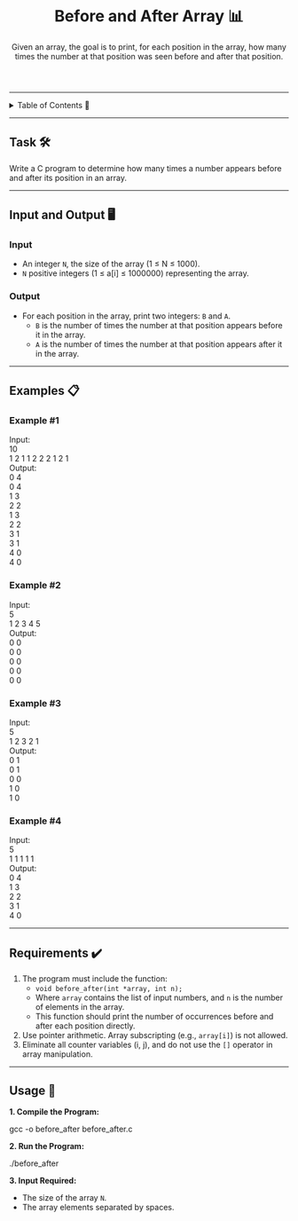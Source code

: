 <!DOCTYPE html>
<html lang="en">
<head>
  <meta charset="UTF-8">
  <meta name="viewport" content="width=device-width, initial-scale=1.0">
</head>
<body>

<header>
  <h1>Before and After Array 📊</h1>
  <p>
    Given an array, the goal is to print, for each position in the array, how many times the number at that position was seen before and after that position.
  </p>
</header>

<hr>

<details>
  <summary>Table of Contents 📖</summary>
  <ul>
    <li><a href="#task">Task</a></li>
    <li><a href="#input-and-output">Input and Output</a></li>
    <li><a href="#examples">Examples</a></li>
    <li><a href="#requirements">Requirements</a></li>
    <li><a href="#usage">Usage</a></li>
  </ul>
</details>

<hr>

<section id="task">
  <h2>Task 🛠️</h2>
  <p>
    Write a C program to determine how many times a number appears before and after its position in an array.
  </p>
</section>

<hr>

<section id="input-and-output">
  <h2>Input and Output 🖥️</h2>
  <h3>Input</h3>
  <ul>
    <li>An integer <code>N</code>, the size of the array (1 ≤ N ≤ 1000).</li>
    <li><code>N</code> positive integers (1 ≤ a[i] ≤ 1000000) representing the array.</li>
  </ul>

  <h3>Output</h3>
  <ul>
    <li>For each position in the array, print two integers: <code>B</code> and <code>A</code>. 
      <ul>
        <li><code>B</code> is the number of times the number at that position appears before it in the array.</li>
        <li><code>A</code> is the number of times the number at that position appears after it in the array.</li>
      </ul>
    </li>
  </ul>
</section>

<hr>

<section id="examples">
  <h2>Examples 📋</h2>
  <h3>Example #1</h3>
  <div class="code-block">
    Input:<br>
    10<br>
    1 2 1 1 2 2 2 1 2 1<br>
    Output:<br>
    0 4<br>
    0 4<br>
    1 3<br>
    2 2<br>
    1 3<br>
    2 2<br>
    3 1<br>
    3 1<br>
    4 0<br>
    4 0<br>
  </div>

  <h3>Example #2</h3>
  <div class="code-block">
    Input:<br>
    5<br>
    1 2 3 4 5<br>
    Output:<br>
    0 0<br>
    0 0<br>
    0 0<br>
    0 0<br>
    0 0<br>
  </div>

  <h3>Example #3</h3>
  <div class="code-block">
    Input:<br>
    5<br>
    1 2 3 2 1<br>
    Output:<br>
    0 1<br>
    0 1<br>
    0 0<br>
    1 0<br>
    1 0<br>
  </div>

  <h3>Example #4</h3>
  <div class="code-block">
    Input:<br>
    5<br>
    1 1 1 1 1<br>
    Output:<br>
    0 4<br>
    1 3<br>
    2 2<br>
    3 1<br>
    4 0<br>
  </div>
</section>

<hr>

<section id="requirements">
  <h2>Requirements ✔️</h2>
  <ol>
    <li>The program must include the function:
      <ul>
        <li><code>void before_after(int *array, int n);</code></li>
        <li>Where <code>array</code> contains the list of input numbers, and <code>n</code> is the number of elements in the array.</li>
        <li>This function should print the number of occurrences before and after each position directly.</li>
      </ul>
    </li>
    <li>Use pointer arithmetic. Array subscripting (e.g., <code>array[i]</code>) is not allowed.</li>
    <li>Eliminate all counter variables (i, j), and do not use the <code>[]</code> operator in array manipulation.</li>
  </ol>
</section>

<hr>

<section id="usage">
  <h2>Usage 🚀</h2>
  <p><strong>1. Compile the Program:</strong></p>
  <div class="code-block">gcc -o before_after before_after.c</div>
  <p><strong>2. Run the Program:</strong></p>
  <div class="code-block">./before_after</div>
  <p><strong>3. Input Required:</strong></p>
  <ul>
    <li>The size of the array <code>N</code>.</li>
    <li>The array elements separated by spaces.</li>
  </ul>
</section>

</body>
</html>
